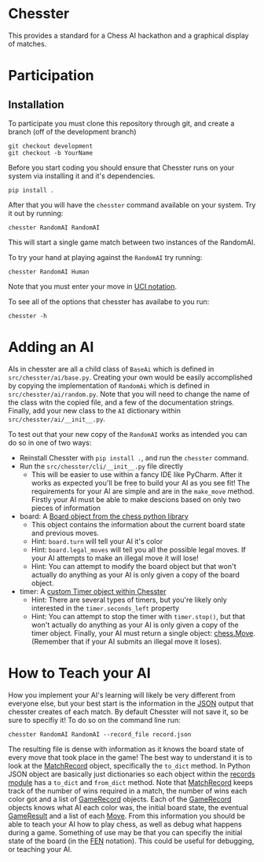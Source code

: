 # Chesster
This provides a standard for a Chess AI hackathon and a graphical display of matches.

# Participation
## Installation
To participate you must clone this repository through git, and create a branch (off of the development branch)
```
git checkout development
git checkout -b YourName
```

Before you start coding you should ensure that Chesster runs on your system via installing it and it's
dependencies.
```
pip install .
```
After that you will have the `chesster` command available on your system.
Try it out by running:
```
chesster RandomAI RandomAI
```
This will start a single game match between two instances of the RandomAI.

To try your hand at playing against the `RandomAI` try running:
```
chesster RandomAI Human
```
Note that you must enter your move in [UCI notation](https://simple.wikipedia.org/wiki/Chess_notation).

To see all of the options that chesster has availabe to you run:
```
chesster -h
```

# Adding an AI
AIs in chesster are all a child class of `BaseAi` which is defined in `src/chesster/ai/base.py`.
Creating your own would be easily accomplished by copying the implementation of `RandomAi` which
is defined in `src/chesster/ai/random.py`.
Note that you will need to change the name of the class witn the copied file, and a few of the
documentation strings.
Finally, add your new class to the `AI` dictionary within `src/chesster/ai/__init__.py`.

To test out that your new copy of the `RandomAI` works as intended you can do so in one of
two ways:
+ Reinstall Chesster with `pip install .`, and run the `chesster` command.
+ Run the `src/chesster/cli/__init__.py` file directly
  + This will be easier to use within a fancy IDE like PyCharm.
After it works as expected you'll be free to build your AI as you see fit!
The requirements for your AI are simple and are in the `make_move` method.
Firstly your AI must be able to make descions based on only two pieces of information
+ board: A [Board object from the chess python library](https://python-chess.readthedocs.io/en/latest/core.html#board)
  + This object contains the information about the current board state and previous moves.
  + Hint: `board.turn` will tell your AI it's color
  + Hint: `board.legal_moves` will tell you all the possible legal moves. If your AI attempts to make an illegal move it will lose!
  + Hint: You can attempt to modify the board object but that won't actually do anything as your AI is only given a copy of the board object.
+ timer: A [custom Timer object within Chesster](src/chesster/timer/base.py)
  + Hint: There are several types of timers, but you're likely only interested in the `timer.seconds_left` property
  + Hint: You can attempt to stop the timer with `timer.stop()`, but that won't actually do anything as your AI is only given a copy
  of the timer object.
Finally, your AI must return a single object: [chess.Move](https://python-chess.readthedocs.io/en/latest/core.html#moves). (Remember that if your AI submits an illegal move it loses).

# How to Teach your AI
How you implement your AI's learning will likely be very different from everyone else, but your best start is the information in the [JSON](https://docs.python.org/3/library/json.html) output that chesster creates of each match.
By default Chesster will not save it, so be sure to specifiy it!
To do so on the command line run:
```
chesster RandomAI RandomAI --record_file record.json
```
The resulting file is dense with information as it knows the board state of every move that took place in the game!
The best way to understand it is to look at the [MatchRecord](src/chesster/records/match.py) object, specifically the `to_dict` method.
In Python JSON object are basically just dictionaries so each object within the [records module](src/chesster/records) has a `to_dict` and `from_dict` method.
Note that [MatchRecord](src/chesster/records/match.py) keeps track of the number of wins required in a match, the number of wins each color got and a list of
[GameRecord](src/chesster/records/game.py) objects.
Each of the [GameRecord](src/chesster/records/game.py) objects knows what AI each color was, the initial board state, the eventual [GameResult](src/chesster/records/result.py) and a list of each [Move](src/chesster/records/move.py).
From this information you should be able to teach your AI how to play chess, as well as debug what happens during a game.
Something of use may be that you can specifiy the initial state of the board (in the [FEN](https://en.wikipedia.org/wiki/Forsyth%E2%80%93Edwards_Notation) notation).
This could be useful for debugging, or teaching your AI.

